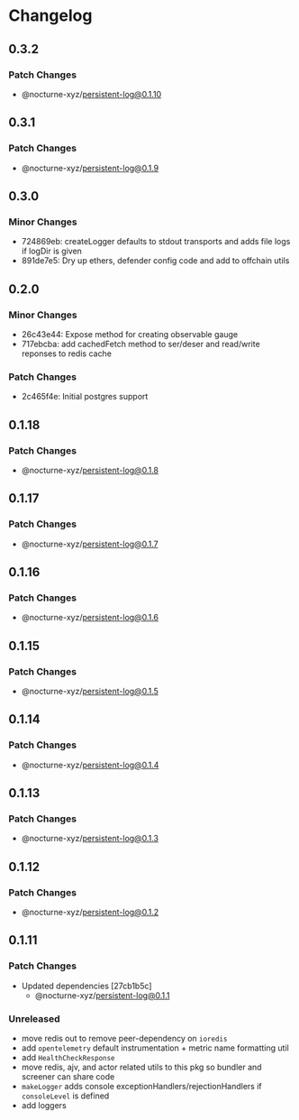 # Changelog

## 0.3.2

### Patch Changes

- @nocturne-xyz/persistent-log@0.1.10

## 0.3.1

### Patch Changes

- @nocturne-xyz/persistent-log@0.1.9

## 0.3.0

### Minor Changes

- 724869eb: createLogger defaults to stdout transports and adds file logs if logDir is given
- 891de7e5: Dry up ethers, defender config code and add to offchain utils

## 0.2.0

### Minor Changes

- 26c43e44: Expose method for creating observable gauge
- 717ebcba: add cachedFetch method to ser/deser and read/write reponses to redis cache

### Patch Changes

- 2c465f4e: Initial postgres support

## 0.1.18

### Patch Changes

- @nocturne-xyz/persistent-log@0.1.8

## 0.1.17

### Patch Changes

- @nocturne-xyz/persistent-log@0.1.7

## 0.1.16

### Patch Changes

- @nocturne-xyz/persistent-log@0.1.6

## 0.1.15

### Patch Changes

- @nocturne-xyz/persistent-log@0.1.5

## 0.1.14

### Patch Changes

- @nocturne-xyz/persistent-log@0.1.4

## 0.1.13

### Patch Changes

- @nocturne-xyz/persistent-log@0.1.3

## 0.1.12

### Patch Changes

- @nocturne-xyz/persistent-log@0.1.2

## 0.1.11

### Patch Changes

- Updated dependencies [27cb1b5c]
  - @nocturne-xyz/persistent-log@0.1.1

### Unreleased

- move redis out to remove peer-dependency on `ioredis`
- add `opentelemetry` default instrumentation + metric name formatting util
- add `HealthCheckResponse`
- move redis, ajv, and actor related utils to this pkg so bundler and screener can share code
- `makeLogger` adds console exceptionHandlers/rejectionHandlers if `consoleLevel` is defined
- add loggers
